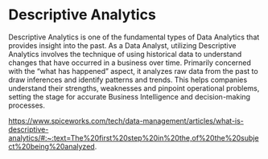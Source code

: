 # Descriptive Analytics

Descriptive Analytics is one of the fundamental types of Data Analytics that provides insight into the past. As a Data Analyst, utilizing Descriptive Analytics involves the technique of using historical data to understand changes that have occurred in a business over time. Primarily concerned with the “what has happened” aspect, it analyzes raw data from the past to draw inferences and identify patterns and trends. This helps companies understand their strengths, weaknesses and pinpoint operational problems, setting the stage for accurate Business Intelligence and decision-making processes.

https://www.spiceworks.com/tech/data-management/articles/what-is-descriptive-analytics/#:~:text=The%20first%20step%20in%20the,of%20the%20subject%20being%20analyzed.
